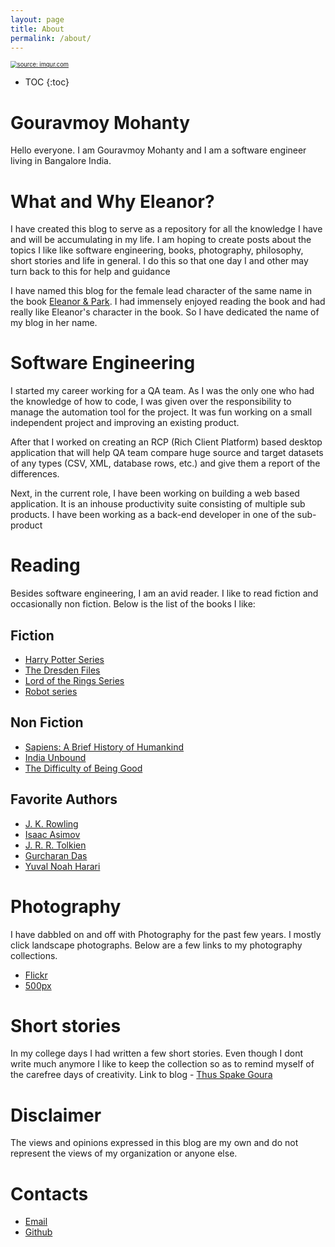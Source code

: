 ```yaml
---
layout: page
title: About
permalink: /about/
---
```


<a href="https://imgur.com/pVpsfBx"><img src="{{site.baseurl}}/assets/images/50.jpg" title="source: imgur.com" style="zoom:67%;" /></a>

* TOC
{:toc}

# Gouravmoy Mohanty

Hello everyone. I am Gouravmoy Mohanty and I am a software engineer living in Bangalore India.  

# What and Why Eleanor?

I have created this blog to serve as a repository for all the knowledge I have and will be accumulating in my life. I am hoping to create posts about the topics I like like software engineering, books, photography, philosophy, short stories and life in general. I do this so that one day I and other may turn back to this for help and guidance 

I have named this blog for the female lead character of the same name in the book [Eleanor & Park](https://en.wikipedia.org/wiki/Eleanor_%26_Park). I had immensely enjoyed reading the book and had really like Eleanor's character in the book. So I have dedicated the  name of my blog in her name. 

# Software Engineering

I started my career working for a QA team. As I was the only one who had the knowledge of how to code, I was given over the responsibility to manage the automation tool for the project. It was fun working on a small independent project and improving an existing product.

After that I worked on creating an RCP (Rich Client Platform) based desktop application that will help QA team compare huge source and target datasets of any types (CSV, XML, database rows, etc.) and give them a report of the differences.

Next, in the current role, I have been working on building a web based application. It is an inhouse productivity suite consisting of multiple sub products. I have been working as a back-end developer in one of the sub-product 

# Reading

Besides software engineering, I am an avid reader. I like to read fiction and occasionally non fiction. Below is the list of the books I like:

## Fiction

- [Harry Potter Series](https://en.wikipedia.org/wiki/Harry_Potter)
- [The Dresden Files](https://en.wikipedia.org/wiki/The_Dresden_Files)
- [Lord of the Rings Series](https://en.wikipedia.org/wiki/The_Lord_of_the_Rings)
- [Robot series](https://en.wikipedia.org/wiki/Robot_series)

## Non Fiction

- [Sapiens: A Brief History of Humankind](https://en.wikipedia.org/wiki/Sapiens:_A_Brief_History_of_Humankind)
- [India Unbound](https://en.wikipedia.org/wiki/India_Unbound)
- [The Difficulty of Being Good](https://en.wikipedia.org/wiki/The_Difficulty_of_Being_Good)

## Favorite Authors

- [J. K. Rowling](https://en.wikipedia.org/wiki/J._K._Rowling)
- [Isaac Asimov](https://en.wikipedia.org/wiki/Isaac_Asimov)
- [J. R. R. Tolkien](https://en.wikipedia.org/wiki/J._R._R._Tolkien)
- [Gurcharan Das](https://en.wikipedia.org/wiki/Gurcharan_Das)
- [Yuval Noah Harari](https://en.wikipedia.org/wiki/Yuval_Noah_Harari)

# Photography

I have dabbled on and off with Photography for the past few years. I mostly click landscape photographs. Below are a few links to my photography collections.

- [Flickr](https://www.flickr.com/photos/97713098@N06/)
- [500px](https://500px.com/p/GouravmoyMohanty?view=photos)

# Short stories

In my college days I had written a few short stories. Even though I dont write much anymore I like to keep the collection so as to remind myself of the carefree days of creativity. Link to blog - [Thus Spake Goura](https://thusspakegoura.blogspot.com/2015/11/are-you-lost-there.html?_sm_au_=ijVRQZW3tRTPTW2sML8tvK34L00HF)

# Disclaimer

The views and opinions expressed in this blog are my own and do not represent the views of my organization or anyone else.

# Contacts

- [Email](mailto:gouravmoy.mohanty91@mail.com)
- [Github](https://github.com/Gouravmoy)

